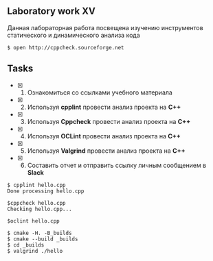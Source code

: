 ## Laboratory work XV

Данная лабораторная работа посвещена изучению инструментов статического и динамического анализа кода
```ShellSession
$ open http://cppcheck.sourceforge.net
```

## Tasks

- [x] 1. Ознакомиться со ссылками учебного материала
- [x] 2. Используя **cpplint** провести анализ проекта на **C++**
- [x] 3. Используя **Cppcheck** провести анализ проекта на **C++**
- [x] 4. Используя **OCLint** провести анализ проекта на **C++**
- [x] 5. Используя **Valgrind** провести анализ проекта на **C++**
- [x] 6. Составить отчет и отправить ссылку личным сообщением в **Slack**

```ShellSession
$ cpplint hello.cpp
Done processing hello.cpp

$cppcheck hello.cpp
Checking hello.cpp...

$oclint hello.cpp

$ cmake -H. -B_builds 
$ cmake --build _builds
$ cd _builds
$ valgrind ./hello

```
